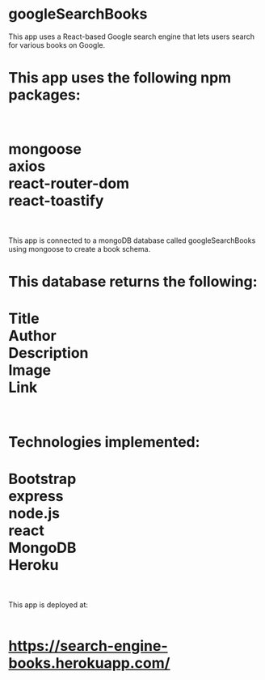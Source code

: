 # googleSearchBooks

This app uses a React-based Google search engine that lets users search for various books on Google.
# This app uses the following npm packages: <br><br>
# mongoose<br> axios<br> react-router-dom<br> react-toastify<br><br>
This app is connected to a mongoDB database called googleSearchBooks using mongoose to create a book schema.<br>
# This database returns the following: <br>
# Title<br> Author<br> Description<br> Image<br> Link<br><br>
# Technologies implemented: <br>
# Bootstrap<br> express<br> node.js<br> react<br> MongoDB<br> Heroku<br><br>

This app is deployed at: <br><br>
# https://search-engine-books.herokuapp.com/ 
